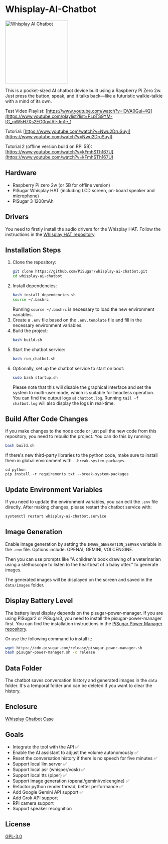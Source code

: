 # Whisplay-AI-Chatbot

<img src="https://docs.pisugar.com/img/whisplay_logo@4x-8.png" alt="Whisplay AI Chatbot" width="200" />

This is a pocket-sized AI chatbot device built using a Raspberry Pi Zero 2w. Just press the button, speak, and it talks back—like a futuristic walkie-talkie with a mind of its own.

Test Video Playlist:
[https://www.youtube.com/watch?v=lOVA0Gui-4Q](https://www.youtube.com/playlist?list=PLpTS9YM-tG_mW5H7Xs2EO0qvlAI-Jm1e_)

Tutorial:
[https://www.youtube.com/watch?v=Nwu2DruSuyI](https://www.youtube.com/watch?v=Nwu2DruSuyI)

Tutorial 2 (offline version build on RPi 5B):
[https://www.youtube.com/watch?v=kFmhSTh167U](https://www.youtube.com/watch?v=kFmhSTh167U)

## Hardware

- Raspberry Pi zero 2w (or 5B for offline version)
- PiSugar Whisplay HAT (including LCD screen, on-board speaker and microphone)
- PiSugar 3 1200mAh

## Drivers

You need to firstly install the audio drivers for the Whisplay HAT. Follow the instructions in the [Whisplay HAT repository](https://github.com/PiSugar/whisplay).

## Installation Steps

1. Clone the repository:
   ```bash
   git clone https://github.com/PiSugar/whisplay-ai-chatbot.git
   cd whisplay-ai-chatbot
   ```
2. Install dependencies:
   ```bash
   bash install_dependencies.sh
   source ~/.bashrc
   ```
   Running `source ~/.bashrc` is necessary to load the new environment variables.
3. Create a `.env` file based on the `.env.template` file and fill in the necessary environment variables.
4. Build the project:
   ```bash
   bash build.sh
   ```
5. Start the chatbot service:
   ```bash
   bash run_chatbot.sh
   ```
6. Optionally, set up the chatbot service to start on boot:
   ```bash
   sudo bash startup.sh
   ```
   Please note that this will disable the graphical interface and set the system to multi-user mode, which is suitable for headless operation.
   You can find the output logs at `chatbot.log`. Running `tail -f chatbot.log` will also display the logs in real-time.

## Build After Code Changes

If you make changes to the node code or just pull the new code from this repository, you need to rebuild the project. You can do this by running:

```bash
bash build.sh
```

If there's new third-party libraries to the python code, make sure to install them in global environment with `--break-system-packages`.
```
cd python
pip install -r requirements.txt --break-system-packages
```

## Update Environment Variables

If you need to update the environment variables, you can edit the `.env` file directly. After making changes, please restart the chatbot service with:

```bash
systemctl restart whisplay-ai-chatbot.service
```

## Image Generation

Enable image generation by setting the `IMAGE_GENERATION_SERVER` variable in the `.env` file. Options include: OPENAI, GEMINI, VOLCENGINE.

Then you can use prompts like "A children's book drawing of a veterinarian using a stethoscope to listen to the heartbeat of a baby otter." to generate images.

The generated images will be displayed on the screen and saved in the `data/images` folder.

## Display Battery Level

The battery level display depends on the pisugar-power-manager. If you are using PiSugar2 or PiSugar3, you need to install the pisugar-power-manager first. You can find the installation instructions in the [PiSugar Power Manager repository](https://github.com/PiSugar/pisugar-power-manager-rs).

Or use the following command to install it:

```bash
wget https://cdn.pisugar.com/release/pisugar-power-manager.sh
bash pisugar-power-manager.sh -c release
```

## Data Folder

The chatbot saves conversation history and generated images in the `data` folder. It's a temporal folder and can be deleted if you want to clear the history.

## Enclosure

[Whisplay Chatbot Case](https://github.com/PiSugar/suit-cases/tree/main/pisugar3-whisplay-chatbot)

## Goals

- Integrate the tool with the API ✅
- Enable the AI assistant to adjust the volume autonomously ✅
- Reset the conversation history if there is no speech for five minutes ✅
- Support local llm server ✅
- Support local asr (whisper/vosk) ✅
- Support local tts (piper) ✅
- Support image generation (openai/gemini/volcengine) ✅
- Refactor python render thread, better performance ✅
- Add Google Gemini API support ✅
- Add Grok API support
- RPI camera support
- Support speaker recognition

## License

[GPL-3.0](https://github.com/PiSugar/whisplay-ai-chatbot?tab=GPL-3.0-1-ov-file#readme)
